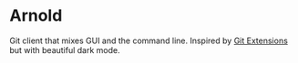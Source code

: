 # Arnold

Git client that mixes GUI and the command line. Inspired by [Git Extensions](https://gitextensions.github.io) but with beautiful dark mode.


